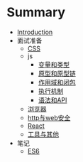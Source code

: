 # Summary

* [Introduction](README.md)
* 面试准备
    * [CSS](面试准备/1_CSS.md)
    * js
        * [变量和类型](面试准备/2_JS_变量和类型.md)
        * [原型和原型链](面试准备/2_JS_原型和原型链.md)
        * [作用域和闭包](面试准备/2_JS_作用域和闭包.md)
        * [执行机制](面试准备/2_JS_执行机制.md)
        * [语法和API](面试准备/2_JS_语法和API.md)
    * [浏览器](面试准备/3_浏览器.md)
    * [http与web安全](面试准备/4_http与web安全.md)
    * [React](面试准备/5_React.md)
    * [工具与其他](面试准备/6_工具与其他.md)
* 笔记
    * [ES6](笔记/ES6.md)